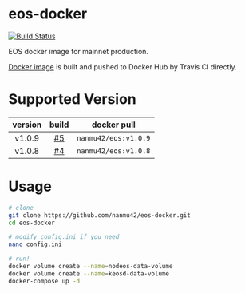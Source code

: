 # eos-docker

[![Build Status](https://travis-ci.org/nanmu42/eos-docker.svg?branch=master)](https://travis-ci.org/nanmu42/eos-docker)

EOS docker image for mainnet production.

[Docker image](https://hub.docker.com/r/nanmu42/eos/) is built and pushed to Docker Hub by Travis CI directly.

# Supported Version

| version |                              build                              |      docker pull     |
|:-------:|:---------------------------------------------------------------:|:--------------------:|
| v1.0.9  | [#5](https://travis-ci.org/nanmu42/eos-docker/builds/402543083) | `nanmu42/eos:v1.0.9` |
| v1.0.8  | [#4](https://travis-ci.org/nanmu42/eos-docker/builds/401471073) | `nanmu42/eos:v1.0.8` |

# Usage

```bash
# clone
git clone https://github.com/nanmu42/eos-docker.git
cd eos-docker

# modify config.ini if you need
nano config.ini

# run!
docker volume create --name=nodeos-data-volume
docker volume create --name=keosd-data-volume
docker-compose up -d
```
